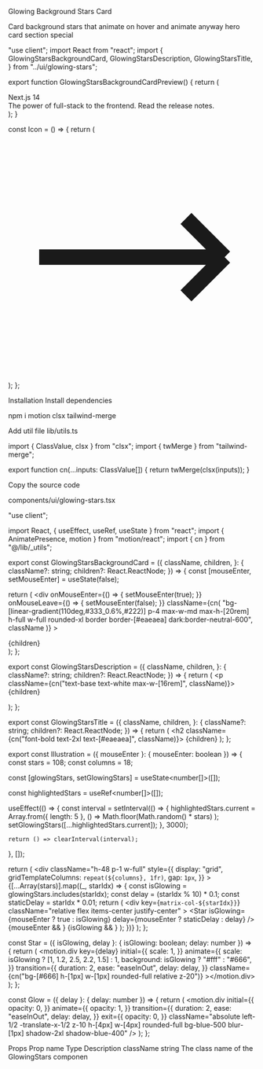 Glowing Background Stars Card

Card background stars that animate on hover and animate anyway
hero
card
section
special

"use client";
import React from "react";
import {
  GlowingStarsBackgroundCard,
  GlowingStarsDescription,
  GlowingStarsTitle,
} from "../ui/glowing-stars";
 
export function GlowingStarsBackgroundCardPreview() {
  return (
    <div className="flex py-20 items-center justify-center antialiased">
      <GlowingStarsBackgroundCard>
        <GlowingStarsTitle>Next.js 14</GlowingStarsTitle>
        <div className="flex justify-between items-end">
          <GlowingStarsDescription>
            The power of full-stack to the frontend. Read the release notes.
          </GlowingStarsDescription>
          <div className="h-8 w-8 rounded-full bg-[hsla(0,0%,100%,.1)] flex items-center justify-center">
            <Icon />
          </div>
        </div>
      </GlowingStarsBackgroundCard>
    </div>
  );
}
 
const Icon = () => {
  return (
    <svg
      xmlns="http://www.w3.org/2000/svg"
      fill="none"
      viewBox="0 0 24 24"
      stroke-width="1.5"
      stroke="currentColor"
      className="h-4 w-4 text-white stroke-2"
    >
      <path
        strokeLinecap="round"
        strokeLinejoin="round"
        d="M17.25 8.25L21 12m0 0l-3.75 3.75M21 12H3"
      />
    </svg>
  );
};

Installation
Install dependencies

npm i motion clsx tailwind-merge

Add util file
lib/utils.ts

import { ClassValue, clsx } from "clsx";
import { twMerge } from "tailwind-merge";
 
export function cn(...inputs: ClassValue[]) {
  return twMerge(clsx(inputs));
}

Copy the source code

components/ui/glowing-stars.tsx

"use client";
 
import React, { useEffect, useRef, useState } from "react";
import { AnimatePresence, motion } from "motion/react";
import { cn } from "@/lib/_utils";

 
export const GlowingStarsBackgroundCard = ({
  className,
  children,
}: {
  className?: string;
  children?: React.ReactNode;
}) => {
  const [mouseEnter, setMouseEnter] = useState(false);
 
  return (
    <div
      onMouseEnter={() => {
        setMouseEnter(true);
      }}
      onMouseLeave={() => {
        setMouseEnter(false);
      }}
      className={cn(
        "bg-[linear-gradient(110deg,#333_0.6%,#222)] p-4 max-w-md max-h-[20rem] h-full w-full rounded-xl border border-[#eaeaea] dark:border-neutral-600",
        className
      )}
    >
      <div className="flex justify-center items-center">
        <Illustration mouseEnter={mouseEnter} />
      </div>
      <div className="px-2 pb-6">{children}</div>
    </div>
  );
};
 
export const GlowingStarsDescription = ({
  className,
  children,
}: {
  className?: string;
  children?: React.ReactNode;
}) => {
  return (
    <p className={cn("text-base text-white max-w-[16rem]", className)}>
      {children}
    </p>
  );
};
 
export const GlowingStarsTitle = ({
  className,
  children,
}: {
  className?: string;
  children?: React.ReactNode;
}) => {
  return (
    <h2 className={cn("font-bold text-2xl text-[#eaeaea]", className)}>
      {children}
    </h2>
  );
};
 
export const Illustration = ({ mouseEnter }: { mouseEnter: boolean }) => {
  const stars = 108;
  const columns = 18;
 
  const [glowingStars, setGlowingStars] = useState<number[]>([]);
 
  const highlightedStars = useRef<number[]>([]);
 
  useEffect(() => {
    const interval = setInterval(() => {
      highlightedStars.current = Array.from({ length: 5 }, () =>
        Math.floor(Math.random() * stars)
      );
      setGlowingStars([...highlightedStars.current]);
    }, 3000);
 
    return () => clearInterval(interval);
  }, []);
 
  return (
    <div
      className="h-48 p-1 w-full"
      style={{
        display: "grid",
        gridTemplateColumns: `repeat(${columns}, 1fr)`,
        gap: `1px`,
      }}
    >
      {[...Array(stars)].map((_, starIdx) => {
        const isGlowing = glowingStars.includes(starIdx);
        const delay = (starIdx % 10) * 0.1;
        const staticDelay = starIdx * 0.01;
        return (
          <div
            key={`matrix-col-${starIdx}}`}
            className="relative flex items-center justify-center"
          >
            <Star
              isGlowing={mouseEnter ? true : isGlowing}
              delay={mouseEnter ? staticDelay : delay}
            />
            {mouseEnter && <Glow delay={staticDelay} />}
            <AnimatePresence mode="wait">
              {isGlowing && <Glow delay={delay} />}
            </AnimatePresence>
          </div>
        );
      })}
    </div>
  );
};
 
const Star = ({ isGlowing, delay }: { isGlowing: boolean; delay: number }) => {
  return (
    <motion.div
      key={delay}
      initial={{
        scale: 1,
      }}
      animate={{
        scale: isGlowing ? [1, 1.2, 2.5, 2.2, 1.5] : 1,
        background: isGlowing ? "#fff" : "#666",
      }}
      transition={{
        duration: 2,
        ease: "easeInOut",
        delay: delay,
      }}
      className={cn("bg-[#666] h-[1px] w-[1px] rounded-full relative z-20")}
    ></motion.div>
  );
};
 
const Glow = ({ delay }: { delay: number }) => {
  return (
    <motion.div
      initial={{
        opacity: 0,
      }}
      animate={{
        opacity: 1,
      }}
      transition={{
        duration: 2,
        ease: "easeInOut",
        delay: delay,
      }}
      exit={{
        opacity: 0,
      }}
      className="absolute  left-1/2 -translate-x-1/2 z-10 h-[4px] w-[4px] rounded-full bg-blue-500 blur-[1px] shadow-2xl shadow-blue-400"
    />
  );
};

Props
Prop name	Type	Description
className	string	The class name of the GlowingStars componen